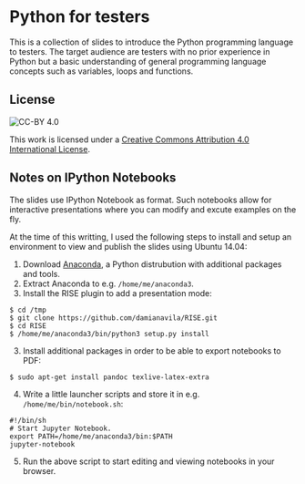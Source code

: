 Python for testers
==================

This is a collection of slides to introduce the Python programming language
to testers. The target audience are testers with no prior experience in
Python but a basic understanding of general programming language concepts
such as variables, loops and functions.


License
-------

![CC-BY 4.0](https://i.creativecommons.org/l/by/4.0/88x31.png)

This work is licensed under a 
[Creative Commons Attribution 4.0 International License](http://creativecommons.org/licenses/by/4.0/).


Notes on IPython Notebooks
--------------------------

The slides use IPython Notebook as format. Such notebooks allow for
interactive presentations where you can modify and excute examples on the
fly.

At the time of this writting, I used the following steps to install and setup
an environment to view and publish the slides using Ubuntu 14.04:

1. Download [Anaconda](https://www.continuum.io/downloads), a Python
   distrubution with additional packages and tools.
2. Extract Anaconda to e.g. `/home/me/anaconda3`.
3. Install the RISE plugin to add a presentation mode:
```
$ cd /tmp
$ git clone https://github.com/damianavila/RISE.git
$ cd RISE
$ /home/me/anaconda3/bin/python3 setup.py install
```
3. Install additional packages in order to be able to export notebooks to
   PDF:
```
$ sudo apt-get install pandoc texlive-latex-extra
```
4. Write a little launcher scripts and store it in e.g. `/home/me/bin/notebook.sh`:
```
#!/bin/sh
# Start Jupyter Notebook.
export PATH=/home/me/anaconda3/bin:$PATH
jupyter-notebook
```
5. Run the above script to start editing and viewing notebooks in your browser.

